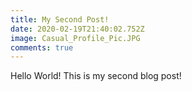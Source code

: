 ```yaml
---
title: My Second Post!
date: 2020-02-19T21:40:02.752Z
image: Casual_Profile_Pic.JPG
comments: true
---
```

Hello World! This is my second blog post!
